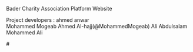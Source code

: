 Bader Charity Association Platform Website

Project developers :
ahmed anwar  
Mohammed Mogeab Ahmed Al-hajj(@MohammedMogeab)
Ali Abdulsalam Mohammed Ali 
 
#![]()

